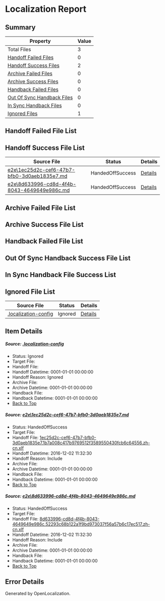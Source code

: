 # <a name='report-top'></a> Localization Report

## Summary
 Property | Value 
 -------- | ----- 
 Total Files | 3
[ Handoff Failed Files ](#handoff-failed-list)| 0
[ Handoff Success Files ](#handoff-success-list)| 2
[ Archive Failed Files ](#archive-failed-list)| 0
[ Archive Success Files ](#archive-success-list)| 0
[ Handback Failed Files ](#handback-failed-list)| 0
[ Out Of Sync Handback Files ](#outofsync-handback-success-list)| 0
[ In Sync Handback Files ](#insync-handback-success-list)| 0
[ Ignored Files ](#ignored-list)| 1

## <a name='handoff-failed-list'></a> Handoff Failed File List

## <a name='handoff-success-list'></a> Handoff Success File List
 Source File | Status | Details 
 ----------- | ------ | ------- 
 [e2e\1ec25d2c-cef6-47b7-bfb0-3d0aeb1835e7.md](https://github.com/OpenLocalizationTestOrg/ol-test0/blob/08b0e48835120b2bb6d3159696a743bb100a5aa2/e2e/1ec25d2c-cef6-47b7-bfb0-3d0aeb1835e7.md) | HandedOffSuccess | [Details](#220c89c7003c0ac48e03e6336e246a4b0c6b9c581)
 [e2e\8d633996-cd8d-4f4b-8043-4649649e986c.md](https://github.com/OpenLocalizationTestOrg/ol-test0/blob/08b0e48835120b2bb6d3159696a743bb100a5aa2/e2e/8d633996-cd8d-4f4b-8043-4649649e986c.md) | HandedOffSuccess | [Details](#467dc644aab02685e8923382680325ebb7ebebe72)

## <a name='archive-failed-list'></a> Archive Failed File List

## <a name='archive-success-list'></a> Archive Success File List

## <a name='handback-failed-list'></a> Handback Failed File List

## <a name='outofsync-handback-success-list'></a> Out Of Sync Handback Success File List

## <a name='insync-handback-success-list'></a> In Sync Handback File Success List

## <a name='ignored-list'></a> Ignored File List
 Source File | Status | Details 
 ----------- | ------ | ------- 
 [.localization-config](https://github.com/OpenLocalizationTestOrg/ol-test0/blob/08b0e48835120b2bb6d3159696a743bb100a5aa2/.localization-config) | Ignored | [Details](#c268a05ecaa7ec85942ed632c29928ee5bd6da8d0)

## Item Details
##### <a name='c268a05ecaa7ec85942ed632c29928ee5bd6da8d0'></a> Source: [.localization-config](https://github.com/OpenLocalizationTestOrg/ol-test0/blob/08b0e48835120b2bb6d3159696a743bb100a5aa2/.localization-config)
* Status: Ignored
* Target File: 
* Handoff File: 
* Handoff Datetime: 0001-01-01 00:00:00
* Handoff Reason: Ignored
* Archive File: 
* Archive Datetime: 0001-01-01 00:00:00
* Handback File: 
* Handback Datetime: 0001-01-01 00:00:00
* [Back to Top](#report-top)

##### <a name='220c89c7003c0ac48e03e6336e246a4b0c6b9c581'></a> Source: [e2e\1ec25d2c-cef6-47b7-bfb0-3d0aeb1835e7.md](https://github.com/OpenLocalizationTestOrg/ol-test0/blob/08b0e48835120b2bb6d3159696a743bb100a5aa2/e2e/1ec25d2c-cef6-47b7-bfb0-3d0aeb1835e7.md)
* Status: HandedOffSuccess
* Target File: 
* Handoff File: [1ec25d2c-cef6-47b7-bfb0-3d0aeb1835e7.1b7a008c417b9769512f3589550430fcb6c64556.zh-cn.xlf](https://github.com/OpenLocalizationTestOrg/ol-test0-handoff/blob/09a0211e9841ffd99182d15debf31a2e6d8b731a/ol-handoff/OpenLocalizationTestOrg/ol-test0-zhcn/shujia/ht/1ec25d2c-cef6-47b7-bfb0-3d0aeb1835e7.1b7a008c417b9769512f3589550430fcb6c64556.zh-cn.xlf)
* Handoff Datetime: 2016-12-02 11:32:30
* Handoff Reason: Include
* Archive File: 
* Archive Datetime: 0001-01-01 00:00:00
* Handback File: 
* Handback Datetime: 0001-01-01 00:00:00
* [Back to Top](#report-top)

##### <a name='467dc644aab02685e8923382680325ebb7ebebe72'></a> Source: [e2e\8d633996-cd8d-4f4b-8043-4649649e986c.md](https://github.com/OpenLocalizationTestOrg/ol-test0/blob/08b0e48835120b2bb6d3159696a743bb100a5aa2/e2e/8d633996-cd8d-4f4b-8043-4649649e986c.md)
* Status: HandedOffSuccess
* Target File: 
* Handoff File: [8d633996-cd8d-4f4b-8043-4649649e986c.52293c68b122a1f9bd973037f56a57b6c17ec517.zh-cn.xlf](https://github.com/OpenLocalizationTestOrg/ol-test0-handoff/blob/09a0211e9841ffd99182d15debf31a2e6d8b731a/ol-handoff/OpenLocalizationTestOrg/ol-test0-zhcn/shujia/ht/8d633996-cd8d-4f4b-8043-4649649e986c.52293c68b122a1f9bd973037f56a57b6c17ec517.zh-cn.xlf)
* Handoff Datetime: 2016-12-02 11:32:30
* Handoff Reason: Include
* Archive File: 
* Archive Datetime: 0001-01-01 00:00:00
* Handback File: 
* Handback Datetime: 0001-01-01 00:00:00
* [Back to Top](#report-top)


## Error Details

Generated by OpenLocalization.
